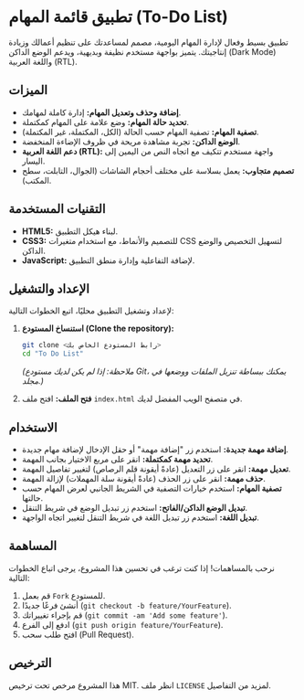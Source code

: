 # تطبيق قائمة المهام (To-Do List)

تطبيق بسيط وفعال لإدارة المهام اليومية، مصمم لمساعدتك على تنظيم أعمالك وزيادة إنتاجيتك. يتميز بواجهة مستخدم نظيفة وبديهية، ويدعم الوضع الداكن (Dark Mode) واللغة العربية (RTL).

## الميزات

*   **إضافة وحذف وتعديل المهام:** إدارة كاملة لمهامك.
*   **تحديد حالة المهام:** وضع علامة على المهام كمكتملة.
*   **تصفية المهام:** تصفية المهام حسب الحالة (الكل، المكتملة، غير المكتملة).
*   **الوضع الداكن:** تجربة مشاهدة مريحة في ظروف الإضاءة المنخفضة.
*   **دعم اللغة العربية (RTL):** واجهة مستخدم تتكيف مع اتجاه النص من اليمين إلى اليسار.
*   **تصميم متجاوب:** يعمل بسلاسة على مختلف أحجام الشاشات (الجوال، التابلت، سطح المكتب).

## التقنيات المستخدمة

*   **HTML5:** لبناء هيكل التطبيق.
*   **CSS3:** للتصميم والأنماط، مع استخدام متغيرات CSS لتسهيل التخصيص والوضع الداكن.
*   **JavaScript:** لإضافة التفاعلية وإدارة منطق التطبيق.

## الإعداد والتشغيل

لإعداد وتشغيل التطبيق محليًا، اتبع الخطوات التالية:

1.  **استنساخ المستودع (Clone the repository):**
    ```bash
    git clone <رابط المستودع الخاص بك>
    cd "To Do List"
    ```
    *(ملاحظة: إذا لم يكن لديك مستودع Git، يمكنك ببساطة تنزيل الملفات ووضعها في مجلد.)*

2.  **فتح الملف:**
    افتح ملف `index.html` في متصفح الويب المفضل لديك.

## الاستخدام

*   **إضافة مهمة جديدة:** استخدم زر "إضافة مهمة" أو حقل الإدخال لإضافة مهام جديدة.
*   **تحديد مهمة كمكتملة:** انقر على مربع الاختيار بجانب المهمة.
*   **تعديل مهمة:** انقر على زر التعديل (عادةً أيقونة قلم الرصاص) لتغيير تفاصيل المهمة.
*   **حذف مهمة:** انقر على زر الحذف (عادةً أيقونة سلة المهملات) لإزالة المهمة.
*   **تصفية المهام:** استخدم خيارات التصفية في الشريط الجانبي لعرض المهام حسب حالتها.
*   **تبديل الوضع الداكن/الفاتح:** استخدم زر تبديل الوضع في شريط التنقل.
*   **تبديل اللغة:** استخدم زر تبديل اللغة في شريط التنقل لتغيير اتجاه الواجهة.

## المساهمة

نرحب بالمساهمات! إذا كنت ترغب في تحسين هذا المشروع، يرجى اتباع الخطوات التالية:

1.  قم بعمل `Fork` للمستودع.
2.  أنشئ فرعًا جديدًا (`git checkout -b feature/YourFeature`).
3.  قم بإجراء تغييراتك (`git commit -am 'Add some feature'`).
4.  ادفع إلى الفرع (`git push origin feature/YourFeature`).
5.  افتح طلب سحب (Pull Request).

## الترخيص

هذا المشروع مرخص تحت ترخيص MIT. انظر ملف `LICENSE` لمزيد من التفاصيل.
